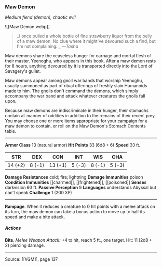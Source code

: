 ### Maw Demon
_Medium fiend (demon), chaotic evil_

![[Maw Demon.webp]]

> _I once pulled a whole bottle of fine strawberry liquor from the belly of a maw demon. No clue where it might've devoured such a find, but I'm not complaining.
_
> _—Tasha_

Maw demons share the ceaseless hunger for carnage and mortal flesh of their master, Yeenoghu, who appears in this book. After a maw demon rests for 8 hours, anything devoured by it is transported directly into the Lord of Savagery's gullet.

Maw demons appear among gnoll war bands that worship Yeenoghu, usually summoned as part of ritual offerings of freshly slain Humanoids made to him. The gnolls don't command the demons, which simply accompany the war band and attack whatever creatures the gnolls fall upon.

Because maw demons are indiscriminate in their hunger, their stomachs contain all manner of oddities in addition to the remains of their recent prey. You may choose one or more items appropriate for your campaign for a maw demon to contain, or roll on the Maw Demon's Stomach Contents table.





---

**Armor Class** 13 (natural armor)
**Hit Points** 33 (6d8 + 6)
**Speed** 30 ft.

| STR     | DEX     | CON     | INT     | WIS     | CHA     |
|---------|---------|---------|---------|---------|---------|
| 14 (+2) | 8 (-1) | 13 (+1) | 5 (-3) | 8 (-1) | 5 (-3) |

**Damage Resistances** cold; fire; lightning
**Damage Immunities** poison
**Condition Immunities** [[charmed]], [[frightened]], [[poisoned]]
**Senses** darkvision 60 ft.
**Passive Perception** 9
**Languages** understands Abyssal but can't speak
**Challenge** 1 (200 XP)

---

**Rampage**. When it reduces a creature to 0 hit points with a melee attack on its turn, the maw demon can take a bonus action to move up to half its speed and make a bite attack.

##### Actions
**Bite**. _Melee Weapon Attack:_ +4 to hit, reach 5 ft., one target. Hit: 11 (2d8 + 2) piercing damage.


---

Source: [[VGM]], page 137